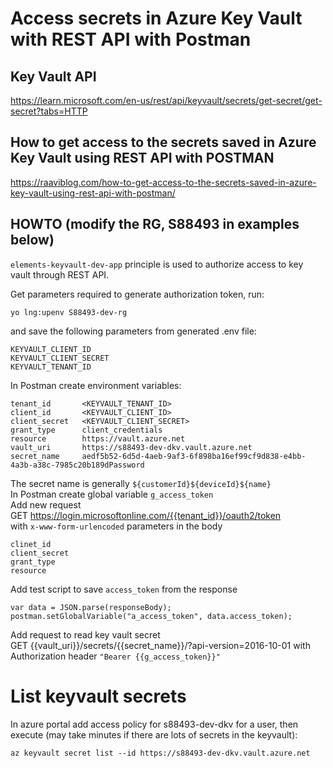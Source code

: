 # Access secrets in Azure Key Vault with REST API with Postman
## Key Vault API  
https://learn.microsoft.com/en-us/rest/api/keyvault/secrets/get-secret/get-secret?tabs=HTTP  
  
## How to get access to the secrets saved in Azure Key Vault using REST API with POSTMAN  
https://raaviblog.com/how-to-get-access-to-the-secrets-saved-in-azure-key-vault-using-rest-api-with-postman/

## HOWTO (modify the RG, S88493 in examples below)
`elements-keyvault-dev-app` principle is used to authorize access to key vault through REST API.  

Get parameters required to generate authorization token, run:
```
yo lng:upenv S88493-dev-rg
```
and save the following parameters from generated .env file:
```
KEYVAULT_CLIENT_ID
KEYVAULT_CLIENT_SECRET
KEYVAULT_TENANT_ID
```
In Postman create environment variables:
```
tenant_id       <KEYVAULT_TENANT_ID>
client_id       <KEYVAULT_CLIENT_ID>
client_secret   <KEYVAULT_CLIENT_SECRET>
grant_type      client_credentials
resource        https://vault.azure.net
vault_uri       https://s88493-dev-dkv.vault.azure.net
secret_name     aedf5b52-6d5d-4aeb-9af3-6f898ba16ef99cf9d838-e4bb-4a3b-a38c-7985c20b189dPassword
```
The secret name is generally `${customerId}${deviceId}${name}`  
In Postman create global variable `g_access_token`  
Add new request  
GET https://login.microsoftonline.com/{{tenant_id}}/oauth2/token  
with `x-www-form-urlencoded` parameters in the body  
```
clinet_id
client_secret
grant_type
resource
```
Add test script to save `access_token` from the response
```
var data = JSON.parse(responseBody);
postman.setGlobalVariable("a_access_token", data.access_token);
```
Add request to read key vault secret  
GET {{vault_uri}}/secrets/{{secret_name}}/?api-version=2016-10-01
with Authorization header `"Bearer {{g_access_token}}"`

# List keyvault secrets
In azure portal add access policy for s88493-dev-dkv for a user, then execute (may take minutes if there are lots of secrets in the keyvault):
```
az keyvault secret list --id https://s88493-dev-dkv.vault.azure.net
```